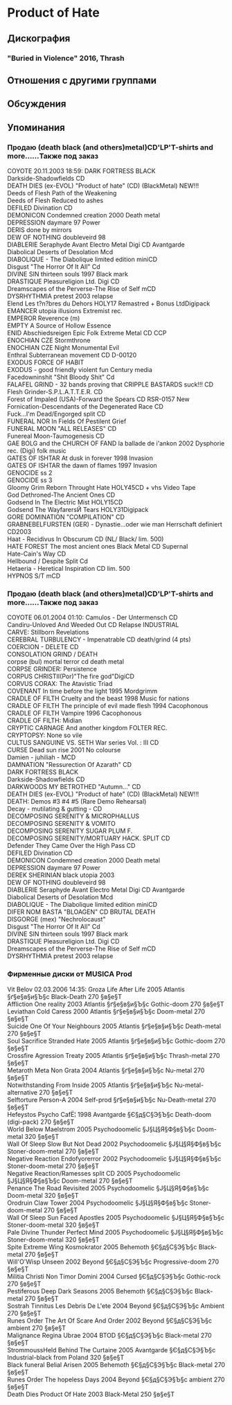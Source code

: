 # Product of Hate



## Дискография

### "Buried in Violence" 2016, Thrash




## Отношения с другими группами


## Обсуждения


## Упоминания

### Продаю (death black (and others)metal)CD'LP'T-shirts and more......Также под заказ

COYOTE 20.11.2003 18:59:
DARK FORTRESS		BLACK<BR>Darkside-Shadowfields CD  		<BR>DEATH DIES (ex-EVOL) "Product of hate" (CD) (BlackMetal)  NEW!!!		<BR>Deeds of Flesh Path of the Weakening		<BR>Deeds of Flesh Reduced to ashes		<BR>DEFILED	Divination	CD<BR>DEMONICON Condemned creation 2000 Death metal		<BR>DEPRESSION daymare 97	Power	<BR>DERIS done by mirrors		<BR>DEW OF NOTHING doubleveird 98		<BR>DIABLERIE Seraphyde Avant Electro Metal Digi CD Avantgarde		<BR>Diabolical	Deserts of Desolation	Mcd<BR>DIABOLIQUE - The Diabolique limited edition miniCD		<BR>Disgust "The Horror Of It All" Cd 		<BR>DIVINE SIN thirteen souls 1997 Black mark		<BR>DRASTIQUE Pleasureligion Ltd. Digi CD 		<BR>Dreamscapes of the Perverse-The Rise of Self mCD  		<BR>DYSRHYTHMIA pretest 2003 relapse		<BR>Elend Les t?n?bres du Dehors HOLY17 Remastred + Bonus LtdDigipack		<BR>EMANCER utopia illusions Extremist rec.		<BR>EMPEROR Reverence (m)		<BR>EMPTY A Source of Hollow Essence		<BR>ENID Abschiedsreigen Epic Folk Extreme Metal CD CCP		<BR>ENOCHIAN	CZE	Stormthrone<BR>ENOCHIAN	CZE	Night Monumental Evil<BR>Enthral Subterranean movement  CD D-00120 		<BR>EXODUS	FORCE OF HABIT	<BR>EXODUS - good friendly violent fun  Century media		<BR>Facedowninshit "Shit Bloody Shit" Cd		<BR>FALAFEL GRIND - 32 bands proving that CRIPPLE BASTARDS suck!!! CD		<BR>Flesh Grinder-S.P.L.A.T.T.E.R. CD  		<BR>Forest of Impaled (USA)-Forward the Spears CD  RSR-0157   New		<BR>Fornication-Descendants of the Degenerated Race CD   		<BR>Fuck...I'm Dead/Engorged split CD  		<BR>FUNERAL	NOR	In Fields Of Pestilent Grief<BR>FUNERAL MOON "ALL RELEASES" CD 		<BR>Funereal Moon-Taumogenesis CD 		<BR>GAE BOLG and the CHURCH OF FAND la ballade de i'ankon  2002 Dysphorie rec. (Digi) folk music		<BR>GATES OF ISHTAR At dusk in forever 1998 Invasion		<BR>GATES OF ISHTAR the dawn of flames 1997 Invasion 		<BR>GENOCIDE ss 2		<BR>GENOCIDE ss 3		<BR>Gloomy Grim Reborn Throught Hate HOLY45CD + vhs Video Tape 		<BR>God Dethroned-The Ancient Ones CD    		<BR>Godsend In The Electric Mist HOLY15CD		<BR>Godsend The WayfarersЙ Tears HOLY31Digipack		<BR>GORE DOMINATION "COMPILATION" CD 		<BR>GRABNEBELFURSTEN (GER) - Dynastie...oder wie man Herrschaft definiert CD2003				<BR>Haat - Recidivus In Obscurum CD (NL/ Black/ lim. 500)		<BR>HATE FOREST The most ancient ones Black Metal CD Supernal		<BR>Hate-Cain's Way CD 		<BR>Hellbound / Despite Split Cd		<BR>Hetaeria - Heretical Inspiration CD lim. 500		<BR>HYPNOS	S/T	mCD

### Продаю (death black (and others)metal)CD'LP'T-shirts and more......Также под заказ

COYOTE 06.01.2004 01:10:
Camulos - Der Untermensch CD														<BR>Candiru-Unloved And Weeded Out CD Relapse INDUSTRIAL								<BR>CARVE: Stillborn Revelations								 								<BR>CEREBRAL TURBULENCY - Impenatrable   CD    death/grind  (4 pts)											<BR>COERCION - DELETE CD								<BR>CONSOLATION 	GRIND / DEATH							<BR>corpse (bul) mortal terror cd death metal								<BR>CORPSE GRINDER: Persistence								<BR>CORPUS CHRISTII(Por)"The fire god"DigiCD								<BR>CORVUS CORAX: The Atavistic Triad								<BR>COVENANT  In time before the light	1995	Mordgrimm						<BR>CRADLE OF FILTH  Cruelty and the beast  1998 Music for nations								<BR>CRADLE OF FILTH  The principle of evil made flesh 1994 Cacophonous								<BR>CRADLE OF FILTH  Vampire 1996  Cacophonous								<BR>CRADLE OF FILTH: Midian								<BR>CRYPTIC CARNAGE And another kingdom FOLTER REC.								<BR>CRYPTOPSY: None so vile								<BR>CULTUS SANGUINE VS. SETH	War series Vol. : III	CD						<BR>CURSE Dead sun rise 2001 No colourse								<BR>Damien - juhiliah - MCD								<BR>DAMNATION "Ressurection Of Azarath" CD								<BR>DARK FORTRESS		BLACK						<BR>Darkside-Shadowfields CD  								<BR>DARKWOODS MY BETROTHED "Autumn..." CD								<BR>DEATH DIES (ex-EVOL) "Product of hate" (CD) (BlackMetal)  NEW!!!								<BR>DEATH: Demos #3 #4 #5 (Rare Demo Rehearsal)								<BR>Decay - mutilating & gutting - CD								<BR>DECOMPOSING SERENITY & MICROPHALLUS								<BR>DECOMPOSING SERENITY & VOMITO								<BR>DECOMPOSING SERENITY SUGAR PLUM F. 								<BR>DECOMPOSING SERENITY/MORTUARY HACK. SPLIT CD								<BR>Defender	They Came Over the High Pass	CD						<BR>DEFILED	Divination	CD						<BR>DEMONICON Condemned creation 2000 Death metal								<BR>DEPRESSION daymare 97	Power							<BR>DEREK SHERINIAN black utopia 2003 								<BR>DEW OF NOTHING doubleveird 98								<BR>DIABLERIE Seraphyde Avant Electro Metal Digi CD Avantgarde								<BR>Diabolical	Deserts of Desolation	Mcd						<BR>DIABOLIQUE - The Diabolique limited edition miniCD								<BR>DIFER NOM BASTA "BLOAGEN" CD BRUTAL DEATH								<BR>DISGORGE (mex) "Nechrolocaust"								<BR>Disgust "The Horror Of It All" Cd 								<BR>DIVINE SIN thirteen souls 1997 Black mark								<BR>DRASTIQUE Pleasureligion Ltd. Digi CD 								<BR>Dreamscapes of the Perverse-The Rise of Self mCD  								<BR>DYSRHYTHMIA pretest 2003 relapse		

### Фирменные диски от MUSICA Prod

Vit Belov 02.03.2006 14:35:
Groza	Life After Life	2005	Atlantis	§ґ§е§в§и§Ъ§с	Black-Death	270 §в§е§Т<BR>Affliction	One reality	2003	Atlantis	§ґ§е§в§и§Ъ§с	Gothic-doom	270 §в§е§Т<BR>Leviathan	Cold Caress	2000	Atlantis	§ґ§е§в§и§Ъ§с	Doom-metal	270 §в§е§Т<BR>Suicide	One Of Your Neighbours	2005	Atlantis	§ґ§е§в§и§Ъ§с	Death-metal	270 §в§е§Т<BR>Soul Sacrifice	Stranded Hate	2005	Atlantis	§ґ§е§в§и§Ъ§с	Gothic-doom	270 §в§е§Т<BR>Crossfire	Agression Treaty	2005	Atlantis	§ґ§е§в§и§Ъ§с	Thrash-metal	270 §в§е§Т<BR>Metaroth	Meta Non Grata	2004	Atlantis	§ґ§е§в§и§Ъ§с	Nu-metal	270 §в§е§Т<BR>Notwithstanding	From Inside	2005	Atlantis	§ґ§е§в§и§Ъ§с	Nu-metal-alternative	270 §в§е§Т<BR>Selftorture	Person-A	2004	Self-prod	§ґ§е§в§и§Ъ§с	Nu-Death-metal	270 §в§е§Т<BR>Hefeystos	Psycho CafЁ¦	1998	Avantgarde	§Є§д§С§Э§Ъ§с	Death-doom (digi-pack)	270 §в§е§Т<BR>World Below	Maelstrom	2005	Psychodoomelic	§Ј§Ц§Я§Ф§в§Ъ§с	Doom-metal	320 §в§е§Т<BR>Wall Of Sleep	Slow But Not Dead	2002	Psychodoomelic	§Ј§Ц§Я§Ф§в§Ъ§с	Stoner-doom-metal	270 §в§е§Т<BR>Negative Reaction	Endofyorerror	2002	Psychodoomelic	§Ј§Ц§Я§Ф§в§Ъ§с	Stoner-doom-metal	270 §в§е§Т<BR>Negative Reaction/Ramesses	split CD	2005	Psychodoomelic	§Ј§Ц§Я§Ф§в§Ъ§с	Doom-metal	270 §в§е§Т<BR>Penance	The Road Revisited	2005	Psychodoomelic	§Ј§Ц§Я§Ф§в§Ъ§с	Doom-metal	320 §в§е§Т<BR>Orodruin	Claw Tower	2004	Psychodoomelic	§Ј§Ц§Я§Ф§в§Ъ§с	Stoner-doom-metal	270 §в§е§Т<BR>Wall Of Sleep	Sun Faced Apostles	2005	Psychodoomelic	§Ј§Ц§Я§Ф§в§Ъ§с	Stoner-doom-metal	320 §в§е§Т<BR>Pale Divine	Thunder Perfect Mind	2005	Psychodoomelic	§Ј§Ц§Я§Ф§в§Ъ§с	Stoner-doom-metal	320 §в§е§Т<BR>Spite Extreme Wing	Kosmokrator	2005	Behemoth	§Є§д§С§Э§Ъ§с	Black-metal	270 §в§е§Т<BR>Will'O'Wisp	Unseen	2002	Beyond	§Є§д§С§Э§Ъ§с	Progressive-doom	270 §в§е§Т<BR>Militia Christi	Non Timor Domini	2004	Cursed	§Є§д§С§Э§Ъ§с	Gothic-rock	270 §в§е§Т<BR>Pestiferous	Deep Dark Seasons	2005	Behemoth	§Є§д§С§Э§Ъ§с	Black-metal	270 §в§е§Т<BR>Sostrah Tinnitus	Les Debris De L'ete	2004	Beyond	§Є§д§С§Э§Ъ§с	Ambient	270 §в§е§Т<BR>Runes Order	The Art Of Scare And Order	2002	Beyond	§Є§д§С§Э§Ъ§с	ambient	270 §в§е§Т<BR>Malignance	Regina Ubrae	2004	BTOD	§Є§д§С§Э§Ъ§с	Black-metal	270 §в§е§Т<BR>StrommoussHeld	Behind The Curtaine	2005	Avantgarde	§Є§д§С§Э§Ъ§с	Industrial-black from Poland	320 §в§е§Т<BR>Black funeral	Belial Arisen	2005	Behemoth	§Є§д§С§Э§Ъ§с	Black-metal	270 §в§е§Т<BR>Runes Order	The hopeless Days	2004	Beyond	§Є§д§С§Э§Ъ§с	ambient	270 §в§е§Т<BR>Death Dies	Product Of Hate	2003			Black-Metal	250 §в§е§Т<BR>

